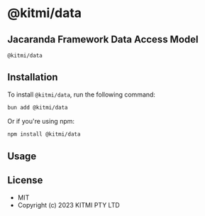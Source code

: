 # @kitmi/data

## Jacaranda Framework Data Access Model

`@kitmi/data`

## Installation

To install `@kitmi/data`, run the following command:

```bash
bun add @kitmi/data
```

Or if you're using npm:

```bash
npm install @kitmi/data
```

## Usage

## License

-   MIT
-   Copyright (c) 2023 KITMI PTY LTD
